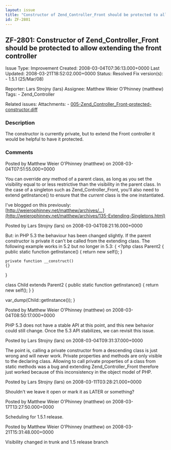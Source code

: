 ```yaml
---
layout: issue
title: "Constructor of Zend_Controller_Front should be protected to allow extending the front controller"
id: ZF-2801
---
```


ZF-2801: Constructor of Zend\_Controller\_Front should be protected to allow extending the front controller
-----------------------------------------------------------------------------------------------------------

 Issue Type: Improvement Created: 2008-03-04T07:36:13.000+0000 Last Updated: 2008-03-21T18:52:02.000+0000 Status: Resolved Fix version(s): - 1.5.1 (25/Mar/08)
 
 Reporter:  Lars Strojny (lars)  Assignee:  Matthew Weier O'Phinney (matthew)  Tags: - Zend\_Controller
 
 Related issues: 
 Attachments: - [005-Zend\_Controller\_Front-protected-constructor.diff](/issues/secure/attachment/11164/005-Zend_Controller_Front-protected-constructor.diff)
 
### Description

The constructor is currently private, but to extend the Front controller it would be helpful to have it protected.

 

 

### Comments

Posted by Matthew Weier O'Phinney (matthew) on 2008-03-04T07:51:55.000+0000

You can override _any_ method of a parent class, as long as you set the visibility equal to or less restrictive than the visibility in the parent class. In the case of a singleton such as Zend\_Controller\_Front, you'll also need to extend getInstance() to ensure that the _current_ class is the one instantiated.

I've blogged on this previously: [http://weierophinney.net/matthew/archives/…](http://weierophinney.net/matthew/archives/135-Extending-Singletons.html)

 

 

Posted by Lars Strojny (lars) on 2008-03-04T08:21:16.000+0000

But: in PHP 5.3 the behaviour has been changed slightly. If the parent constructor is private it can't be called from the extending class. The following example works in 5.2 but no longer in 5.3: { <?php class Parent2 { public static function getInstance() { return new self(); }

 
    private function __construct()
    {}


}

class Child extends Parent2 { public static function getInstance() { return new self(); } }

var\_dump(Child::getInstance()); }

 

 

Posted by Matthew Weier O'Phinney (matthew) on 2008-03-04T08:50:17.000+0000

PHP 5.3 does not have a stable API at this point, and this new behavior could still change. Once the 5.3 API stabilizes, we can revisit this issue.

 

 

Posted by Lars Strojny (lars) on 2008-03-04T09:31:37.000+0000

The point is, calling a private constructor from a descending class is just wrong and will never work. Private properties and methods are only visible to the declaring class. Allowing to call private properties of a class from static methods was a bug and extending Zend\_Controller\_Front therefore just worked because of this inconsistency in the object model of PHP.

 

 

Posted by Lars Strojny (lars) on 2008-03-11T03:28:21.000+0000

Shouldn't we leave it open or mark it as LATER or something?

 

 

Posted by Matthew Weier O'Phinney (matthew) on 2008-03-17T13:27:50.000+0000

Scheduling for 1.5.1 release.

 

 

Posted by Matthew Weier O'Phinney (matthew) on 2008-03-21T15:31:48.000+0000

Visibility changed in trunk and 1.5 release branch

 

 